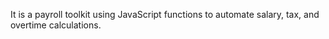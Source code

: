 It is a payroll toolkit using JavaScript functions to automate salary, tax, and overtime calculations.
